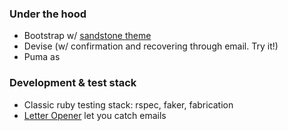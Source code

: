 ### Under the hood

* Bootstrap w/ [sandstone theme](https://bootswatch.com/sandstone/)
* Devise (w/ confirmation and recovering through email. Try it!)
* Puma as

### Development & test stack

* Classic ruby testing stack: rspec, faker, fabrication
* [Letter Opener](https://github.com/ryanb/letter_opener) let you catch emails

